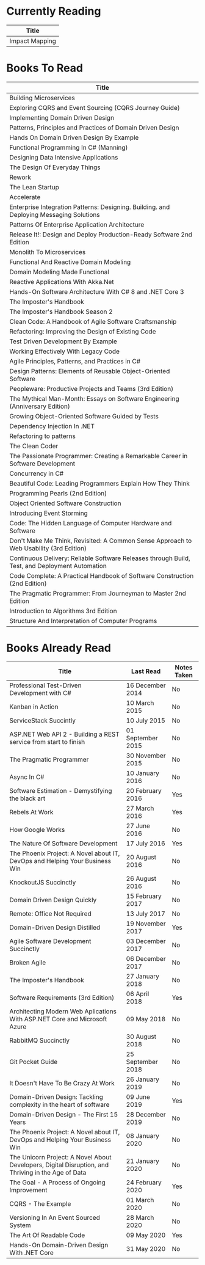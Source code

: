 Currently Reading
=================
Title          |
-------------- |
Impact Mapping |

Books To Read
=============
Title                                                                                          |
---------------------------------------------------------------------------------------------- |
Building Microservices                                                                         |
Exploring CQRS and Event Sourcing (CQRS Journey Guide)                                         |
Implementing Domain Driven Design                                                              |
Patterns, Principles and Practices of Domain Driven Design                                     |
Hands On Domain Driven Design By Example                                                       |
Functional Programming In C# (Manning)                                                         |
Designing Data Intensive Applications                                                          |
The Design Of Everyday Things                                                                  |
Rework                                                                                         |
The Lean Startup                                                                               |
Accelerate                                                                                     |
Enterprise Integration Patterns: Designing. Building. and Deploying Messaging Solutions        |
Patterns Of Enterprise Application Architecture                                                |
Release It!: Design and Deploy Production-Ready Software 2nd Edition                           |
Monolith To Microservices                                                                      |
Functional And Reactive Domain Modeling                                                        |
Domain Modeling Made Functional                                                                |
Reactive Applications With Akka.Net                                                            |
Hands-On Software Architecture With C# 8 and .NET Core 3                                       |
The Imposter's Handbook                                                                        |
The Imposter's Handbook Season 2                                                               |
Clean Code: A Handbook of Agile Software Craftsmanship                                         |
Refactoring: Improving the Design of Existing Code                                             |
Test Driven Development By Example                                                             |
Working Effectively With Legacy Code                                                           |
Agile Principles, Patterns, and Practices in C#                                                |
Design Patterns: Elements of Reusable Object-Oriented Software                                 |
Peopleware: Productive Projects and Teams (3rd Edition)                                        |
The Mythical Man-Month: Essays on Software Engineering (Anniversary Edition)                   |
Growing Object-Oriented Software Guided by Tests                                               |
Dependency Injection In .NET                                                                   |
Refactoring to patterns                                                                        |
The Clean Coder                                                                                |
The Passionate Programmer: Creating a Remarkable Career in Software Development                |
Concurrency in C#                                                                              |
Beautiful Code: Leading Programmers Explain How They Think                                     |
Programming Pearls (2nd Edition)                                                               |
Object Oriented Software Construction                                                          |
Introducing Event Storming                                                                     |
Code: The Hidden Language of Computer Hardware and Software                                    |
Don't Make Me Think, Revisited: A Common Sense Approach to Web Usability (3rd Edition)         |
Continuous Delivery: Reliable Software Releases through Build, Test, and Deployment Automation |
Code Complete: A Practical Handbook of Software Construction (2nd Edition)                     |
The Pragmatic Programmer: From Journeyman to Master 2nd Edition                                |
Introduction to Algorithms 3rd Edition                                                         |
Structure And Interpretation of Computer Programs                                              |

Books Already Read
==================
Title                                                                                              | Last Read         | Notes Taken
-------------------------------------------------------------------------------------------------- | ----------------- | -----------
Professional Test-Driven Development with C#                                                       | 16 December 2014  | No
Kanban in Action                                                                                   | 10 March 2015     | No
ServiceStack Succintly                                                                             | 10 July 2015      | No
ASP.NET Web API 2 - Building a REST service from start to finish                                   | 01 September 2015 | No
The Pragmatic Programmer                                                                           | 30 November 2015  | No
Async In C#                                                                                        | 10 January 2016   | No
Software Estimation - Demystifying the black art                                                   | 20 February 2016  | Yes
Rebels At Work                                                                                     | 27 March 2016     | Yes
How Google Works                                                                                   | 27 June 2016      | No
The Nature Of Software Development                                                                 | 17 July 2016      | Yes
The Phoenix Project: A Novel about IT, DevOps and Helping Your Business Win                        | 20 August 2016    | No
KnockoutJS Succinctly                                                                              | 26 August 2016    | No
Domain Driven Design Quickly                                                                       | 15 February 2017  | No
Remote: Office Not Required                                                                        | 13 July 2017      | No
Domain-Driven Design Distilled                                                                     | 19 November 2017  | Yes
Agile Software Development Succinctly                                                              | 03 December 2017  | No
Broken Agile                                                                                       | 06 December 2017  | No
The Imposter's Handbook                                                                            | 27 January 2018   | No
Software Requirements (3rd Edition)                                                                | 06 April 2018     | Yes
Architecting Modern Web Aplications With ASP.NET Core and Microsoft Azure                          | 09 May 2018       | No
RabbitMQ Succinctly                                                                                | 30 August 2018    | No
Git Pocket Guide                                                                                   | 25 September 2018 | No
It Doesn't Have To Be Crazy At Work                                                                | 26 January 2019   | No
Domain-Driven Design: Tackling complexity in the heart of software                                 | 09 June 2019      | Yes
Domain-Driven Design - The First 15 Years                                                          | 28 December 2019  | No
The Phoenix Project: A Novel about IT, DevOps and Helping Your Business Win                        | 08 January 2020   | No
The Unicorn Project: A Novel About Developers, Digital Disruption, and Thriving in the Age of Data | 21 January 2020   | No
The Goal - A Process of Ongoing Improvement                                                        | 24 February 2020  | Yes
CQRS - The Example                                                                                 | 01 March 2020     | No
Versioning In An Event Sourced System                                                              | 28 March 2020     | No
The Art Of Readable Code                                                                           | 09 May 2020       | Yes
Hands-On Domain-Driven Design With .NET Core                                                       | 31 May 2020       | No
